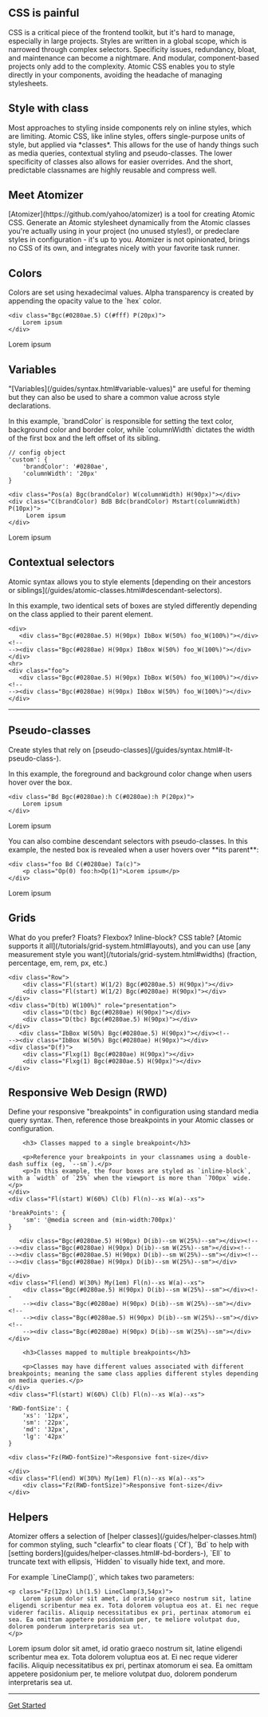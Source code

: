 ##

<div class="Bxz(bb) D(ib) Va(t) W(100%) Pend(30px)--sm W(50%)--sm">
<h2 class="Bdw(0)! P(0) M(0) Ta(c)">CSS is painful</h2>
<p>CSS is a critical piece of the frontend toolkit, but it's hard to manage, especially in large projects. Styles are written in a global scope, which is narrowed through complex selectors. Specificity issues, redundancy, bloat, and maintenance can become a nightmare. And modular, component-based projects only add to the complexity. Atomic CSS enables you to style directly in your components, avoiding the headache of managing stylesheets.</p>
</div><!--
--><div class="Bxz(bb) D(ib) Va(t) W(100%) Pend(30px)--sm W(50%)--sm">
<h2 class="Bdw(0)! P(0) M(0) Ta(c)">Style with class</h2>
<p>Most approaches to styling inside components rely on inline styles, which are limiting. Atomic CSS, like inline styles, offers single-purpose units of style, but applied via *classes*. This allows for the use of handy things such as media queries, contextual styling and pseudo-classes. The lower specificity of classes also allows for easier overrides. And the short, predictable classnames are highly reusable and compress well.</p>
</div><!--
--><div class="Mx(a) Mt(10px) Bxz(bb) Va(t) W(100%) W(65%)--sm">
<h2 class="Bdw(0)! P(0) M(0) Ta(c)">Meet Atomizer</h2>
<p>[Atomizer](https://github.com/yahoo/atomizer) is a tool for creating Atomic CSS. Generate an Atomic stylesheet dynamically from the Atomic classes you're actually using in your project (no unused styles!), or predeclare styles in configuration - it's up to you. Atomizer is not opinionated, brings no CSS of its own, and integrates nicely with your favorite task runner.</p>
</div>

## Colors

<div class="Row">
    <div class="Fl(start) W(60%) Fl(n)--xs W(a)--xs">
        Colors are set using hexadecimal values. Alpha transparency is created by appending the opacity value to the `hex` color.
    </div>
    <div class="Fl(start) W(60%) Cl(b) Fl(n)--xs W(a)--xs">
<pre><code class="lang-html"><span class="hljs-tag">&lt;<span class="hljs-title">div</span> <span class="hljs-attribute">class</span>=<span class="hljs-string">"Bgc(#0280ae.5) C(#fff) P(20px)"</span>&gt;</span>
    <span class="hljs-comment">Lorem ipsum</span>
<span class="hljs-tag">&lt;/<span class="hljs-title">div</span>&gt;</span>
</code></pre>
    </div>
    <div class="Fl(end) W(30%) My(1em) Fl(n)--xs W(a)--xs">
        <div class="Bgc(#0280ae.5) C(#fff) P(20px)">
            Lorem ipsum
        </div>
    </div>
</div>

## Variables

<div class="Row">
    <div class="Fl(start) W(60%) Fl(n)--xs W(a)--xs">
        <p>&quot;[Variables](/guides/syntax.html#variable-values)&quot; are useful for theming but they can also be used to share a common value across style declarations.</p>
        <p>In this example, `brandColor` is responsible for setting the text color, background color and border color, while `columnWidth` dictates the width of the first box and the left offset of its sibling.</p>
    </div>
    <div class="Fl(start) W(60%) Cl(b) Fl(n)--xs W(a)--xs">
<pre><code class="lang-javascript"><span class="hljs-comment">// config object</span>
<span class="hljs-string">'custom'</span>: {
    <span class="hljs-string">'brandColor'</span>: <span class="hljs-string">'#0280ae'</span>,
    <span class="hljs-string">'columnWidth'</span>: <span class="hljs-string">'20px'</span>
}
</code></pre>
<pre><code class="lang-html"><span class="hljs-tag">&lt;<span class="hljs-title">div</span> <span class="hljs-attribute">class</span>=<span class="hljs-string">"Pos(a) Bgc(brandColor) W(columnWidth) H(90px)"</span>&gt;</span><span class="hljs-tag">&lt;/<span class="hljs-title">div</span>&gt;</span>
<span class="hljs-tag">&lt;<span class="hljs-title">div</span> <span class="hljs-attribute">class</span>=<span class="hljs-string">"C(brandColor) BdB Bdc(brandColor) Mstart(columnWidth) P(10px)"</span>&gt;</span>
     <span class="hljs-comment">Lorem ipsum</span>
<span class="hljs-tag">&lt;/<span class="hljs-title">div</span>&gt;</span>
</code></pre>
    </div>
    <div class="Fl(end) W(30%) My(1em) Fl(n)--xs W(a)--xs">
        <div class="Pos(a) Bgc(brandColor) W(columnWidth) H(90px)"></div>
        <div class="C(brandColor) BdB Bdc(brandColor) Mstart(columnWidth) P(10px)">
            Lorem ipsum
        </div>
    </div>
</div>

## Contextual selectors

<div class="Row">
    <div class="Fl(start) W(60%) Fl(n)--xs W(a)--xs">
        <p>Atomic syntax allows you to style elements [depending on their ancestors or siblings](/guides/atomic-classes.html#descendant-selectors).</p>
        <p>In this example, two identical sets of boxes are styled differently depending on the class applied to their parent element.</p>
    </div>
    <div class="Fl(start) W(60%) Cl(b) Fl(n)--xs W(a)--xs">
<pre><code class="lang-html"><span class="hljs-tag">&lt;<span class="hljs-title">div</span>&gt;</span>
   <span class="hljs-tag">&lt;<span class="hljs-title">div</span> <span class="hljs-attribute">class</span>=<span class="hljs-string">"Bgc(#0280ae.5) H(90px) IbBox W(50%) foo_W(100%)"</span>&gt;</span><span class="hljs-tag">&lt;/<span class="hljs-title">div</span>&gt;</span><span class="hljs-comment">&lt;!--
--&gt;</span><span class="hljs-tag">&lt;<span class="hljs-title">div</span> <span class="hljs-attribute">class</span>=<span class="hljs-string">"Bgc(#0280ae) H(90px) IbBox W(50%) foo_W(100%)"</span>&gt;</span><span class="hljs-tag">&lt;/<span class="hljs-title">div</span>&gt;</span>
<span class="hljs-tag">&lt;/<span class="hljs-title">div</span>&gt;</span>
<span class="hljs-tag">&lt;<span class="hljs-title">hr</span>&gt;</span>
<span class="hljs-tag">&lt;<span class="hljs-title">div</span> <span class="hljs-attribute">class</span>=<span class="hljs-string">"foo"</span>&gt;</span>
   <span class="hljs-tag">&lt;<span class="hljs-title">div</span> <span class="hljs-attribute">class</span>=<span class="hljs-string">"Bgc(#0280ae.5) H(90px) IbBox W(50%) foo_W(100%)"</span>&gt;</span><span class="hljs-tag">&lt;/<span class="hljs-title">div</span>&gt;</span><span class="hljs-comment">&lt;!--
--&gt;</span><span class="hljs-tag">&lt;<span class="hljs-title">div</span> <span class="hljs-attribute">class</span>=<span class="hljs-string">"Bgc(#0280ae) H(90px) IbBox W(50%) foo_W(100%)"</span>&gt;</span><span class="hljs-tag">&lt;/<span class="hljs-title">div</span>&gt;</span>
<span class="hljs-tag">&lt;/<span class="hljs-title">div</span>&gt;</span>
</code></pre>
    </div>
    <div class="Fl(end) W(30%) My(1em) Fl(n)--xs W(a)--xs">
        <div>
            <div class="Bgc(#0280ae.5) H(90px) IbBox W(50%) foo_W(100%)"></div><!--
         --><div class="Bgc(#0280ae) H(90px) IbBox W(50%) foo_W(100%)"></div>
        </div>
        <hr>
        <div class="foo">
            <div class="Bgc(#0280ae.5) H(90px) IbBox W(50%) foo_W(100%)"></div><!--
         --><div class="Bgc(#0280ae) H(90px) IbBox W(50%) foo_W(100%)"></div>
        </div>
    </div>
</div>

## Pseudo-classes

<div class="Row">
    <div class="Fl(start) W(60%) Fl(n)--xs W(a)--xs">
        <p>Create styles that rely on [pseudo-classes](/guides/syntax.html#-lt-pseudo-class-).</p>
        <p>In this example, the foreground and background color change when users hover over the box.</p>
    </div>
    <div class="Fl(start) W(60%) Cl(b) Fl(n)--xs W(a)--xs">
<pre><code class="lang-html"><span class="hljs-tag">&lt;<span class="hljs-title">div</span> <span class="hljs-attribute">class</span>=<span class="hljs-string">"Bd Bgc(#0280ae):h C(#0280ae):h P(20px)"</span>&gt;</span>
    <span class="hljs-comment">Lorem ipsum</span>
<span class="hljs-tag">&lt;/<span class="hljs-title">div</span>&gt;</span>
</code></pre>
    </div>
    <div class="Fl(end) W(30%) My(1em) Fl(n)--xs W(a)--xs">
        <div class="Bd Bgc(#0280ae):h C(#0280ae) C(#fff):h P(20px)">
            Lorem ipsum
        </div>
    </div>
    <p class="Cl(b) W(60%) Fl(n)--xs W(a)--xs">You can also combine descendant selectors with pseudo-classes. In this example, the nested box is revealed when a user hovers over **its parent**:</p>
        <div class="Fl(start) W(60%) Cl(b) Fl(n)--xs W(a)--xs">
<pre><code class="lang-html"><span class="hljs-tag">&lt;<span class="hljs-title">div</span> <span class="hljs-attribute">class</span>=<span class="hljs-string">"foo Bd C(#0280ae) Ta(c)"</span>&gt;</span>
    <span class="hljs-tag">&lt;p <span class="hljs-attribute">class</span>=<span class="hljs-string">"Op(0) foo:h&gt;Op(1)"</span>&gt;<span class="hljs-comment">Lorem ipsum</span>&lt;/p&gt;</span>
<span class="hljs-tag">&lt;/<span class="hljs-title">div</span>&gt;</span>
</code></pre>
        </div>
        <div class="Fl(end) W(30%) My(1em) Fl(n)--xs W(a)--xs">
            <div class="foo Bd C(#0280ae) Ta(c)">
                <p class="Op(0) foo:h>Op(1)">Lorem ipsum</p>
            </div>
        </div>

</div>

## Grids

<div class="Row">
    <div class="Fl(start) W(60%) Fl(n)--xs W(a)--xs">
        <p>What do you prefer? Floats? Flexbox? Inline-block? CSS table? [Atomic supports it all](/tutorials/grid-system.html#layouts), and you can use [any measurement style you want](/tutorials/grid-system.html#widths) (fraction, percentage, em, rem, px, etc.)</p>
    </div>
    <div class="Fl(start) W(60%) Cl(b) Fl(n)--xs W(a)--xs">
<pre><code class="lang-html"><span class="hljs-tag">&lt;<span class="hljs-title">div</span> <span class="hljs-attribute">class</span>=<span class="hljs-string">"Row"</span>&gt;</span>
    <span class="hljs-tag">&lt;<span class="hljs-title">div</span> <span class="hljs-attribute">class</span>=<span class="hljs-string">"Fl(start) W(1/2) Bgc(#0280ae.5) H(90px)"</span>&gt;</span><span class="hljs-tag">&lt;/<span class="hljs-title">div</span>&gt;</span>
    <span class="hljs-tag">&lt;<span class="hljs-title">div</span> <span class="hljs-attribute">class</span>=<span class="hljs-string">"Fl(start) W(1/2) Bgc(#0280ae) H(90px)"</span>&gt;</span><span class="hljs-tag">&lt;/<span class="hljs-title">div</span>&gt;</span>
<span class="hljs-tag">&lt;/<span class="hljs-title">div</span>&gt;</span>
<span class="hljs-tag">&lt;<span class="hljs-title">div</span> <span class="hljs-attribute">class</span>=<span class="hljs-string">"D(tb) W(100%)"</span> <span class="hljs-attribute">role</span>=<span class="hljs-string">"presentation"</span>&gt;</span>
    <span class="hljs-tag">&lt;<span class="hljs-title">div</span> <span class="hljs-attribute">class</span>=<span class="hljs-string">"D(tbc) Bgc(#0280ae) H(90px)"</span>&gt;</span><span class="hljs-tag">&lt;/<span class="hljs-title">div</span>&gt;</span>
    <span class="hljs-tag">&lt;<span class="hljs-title">div</span> <span class="hljs-attribute">class</span>=<span class="hljs-string">"D(tbc) Bgc(#0280ae.5) H(90px)"</span>&gt;</span><span class="hljs-tag">&lt;/<span class="hljs-title">div</span>&gt;</span>
<span class="hljs-tag">&lt;/<span class="hljs-title">div</span>&gt;</span>
   <span class="hljs-tag">&lt;<span class="hljs-title">div</span> <span class="hljs-attribute">class</span>=<span class="hljs-string">"IbBox W(50%) Bgc(#0280ae.5) H(90px)"</span>&gt;</span><span class="hljs-tag">&lt;/<span class="hljs-title">div</span>&gt;</span><span class="hljs-comment">&lt;!--
--&gt;</span><span class="hljs-tag">&lt;<span class="hljs-title">div</span> <span class="hljs-attribute">class</span>=<span class="hljs-string">"IbBox W(50%) Bgc(#0280ae) H(90px)"</span>&gt;</span><span class="hljs-tag">&lt;/<span class="hljs-title">div</span>&gt;</span>
<span class="hljs-tag">&lt;<span class="hljs-title">div</span> <span class="hljs-attribute">class</span>=<span class="hljs-string">"D(f)"</span>&gt;</span>
    <span class="hljs-tag">&lt;<span class="hljs-title">div</span> <span class="hljs-attribute">class</span>=<span class="hljs-string">"Flxg(1) Bgc(#0280ae) H(90px)"</span>&gt;</span><span class="hljs-tag">&lt;/<span class="hljs-title">div</span>&gt;</span>
    <span class="hljs-tag">&lt;<span class="hljs-title">div</span> <span class="hljs-attribute">class</span>=<span class="hljs-string">"Flxg(1) Bgc(#0280ae.5) H(90px)"</span>&gt;</span><span class="hljs-tag">&lt;/<span class="hljs-title">div</span>&gt;</span>
<span class="hljs-tag">&lt;/<span class="hljs-title">div</span>&gt;</span>
</code></pre>
    </div>
    <div class="Fl(end) W(30%) My(1em) Fl(n)--xs W(a)--xs">
        <div class="Row">
            <div class="Fl(start) W(1/2) Bgc(#0280ae.5) H(90px)"></div>
            <div class="Fl(start) W(1/2) Bgc(#0280ae) H(90px)"></div>
        </div>
        <div class="D(tb) W(100%)" role="presentation">
            <div class=" D(tbc) Bgc(#0280ae) H(90px)"></div>
            <div class=" D(tbc) Bgc(#0280ae.5) H(90px)"></div>
        </div>
        <div class="IbBox W(50%) Bgc(#0280ae.5) H(90px)"></div><!--
     --><div class="IbBox W(50%) Bgc(#0280ae) H(90px)"></div>
        <div class="D(f)">
            <div class=" Flxg(1) Bgc(#0280ae) H(90px)"></div>
            <div class=" Flxg(1) Bgc(#0280ae.5) H(90px)"></div>
        </div>
    </div>
</div>

## Responsive Web Design (RWD)

<div class="Row">
    <div class="Fl(start) W(60%) Fl(n)--xs W(a)--xs">
        <p>Define your responsive "breakpoints" in configuration using standard media query syntax. Then, reference those breakpoints in your Atomic classes or configuration.</p>

        <h3> Classes mapped to a single breakpoint</h3>

        <p>Reference your breakpoints in your classnames using a double-dash suffix (eg, `--sm`).</p>
        <p>In this example, the four boxes are styled as `inline-block`, with a `width` of `25%` when the viewport is more than `700px` wide.</p>
    </div>
    <div class="Fl(start) W(60%) Cl(b) Fl(n)--xs W(a)--xs">
<pre><code class="lang-javascript"><span class="hljs-string">'breakPoints'</span>: {
    <span class="hljs-string">'sm'</span>: <span class="hljs-string">'@media screen and (min-width:700px)'</span>
}
</code></pre>
<pre><code class="lang-html">   <span class="hljs-tag">&lt;<span class="hljs-title">div</span> <span class="hljs-attribute">class</span>=<span class="hljs-string">"Bgc(#0280ae.5) H(90px) D(ib)--sm W(25%)--sm"</span>&gt;</span><span class="hljs-tag">&lt;/<span class="hljs-title">div</span>&gt;</span><span class="hljs-comment">&lt;!--
--&gt;</span><span class="hljs-tag">&lt;<span class="hljs-title">div</span> <span class="hljs-attribute">class</span>=<span class="hljs-string">"Bgc(#0280ae) H(90px) D(ib)--sm W(25%)--sm"</span>&gt;</span><span class="hljs-tag">&lt;/<span class="hljs-title">div</span>&gt;</span><span class="hljs-comment">&lt;!--
--&gt;</span><span class="hljs-tag">&lt;<span class="hljs-title">div</span> <span class="hljs-attribute">class</span>=<span class="hljs-string">"Bgc(#0280ae.5) H(90px) D(ib)--sm W(25%)--sm"</span>&gt;</span><span class="hljs-tag">&lt;/<span class="hljs-title">div</span>&gt;</span><span class="hljs-comment">&lt;!--
--&gt;</span><span class="hljs-tag">&lt;<span class="hljs-title">div</span> <span class="hljs-attribute">class</span>=<span class="hljs-string">"Bgc(#0280ae) H(90px) D(ib)--sm W(25%)--sm"</span>&gt;</span><span class="hljs-tag">&lt;/<span class="hljs-title">div</span>&gt;</span>
</code></pre>
    </div>
    <div class="Fl(end) W(30%) My(1em) Fl(n)--xs W(a)--xs">
        <div class="Bgc(#0280ae.5) H(90px) D(ib)--sm W(25%)--sm"></div><!--
        --><div class="Bgc(#0280ae) H(90px) D(ib)--sm W(25%)--sm"></div><!--
        --><div class="Bgc(#0280ae.5) H(90px) D(ib)--sm W(25%)--sm"></div><!--
        --><div class="Bgc(#0280ae) H(90px) D(ib)--sm W(25%)--sm"></div>
    </div>

<div class="Row">
    <div class="Fl(start) W(60%) Fl(n)--xs W(a)--xs">

        <h3>Classes mapped to multiple breakpoints</h3>

        <p>Classes may have different values associated with different breakpoints; meaning the same class applies different styles depending on media queries.</p>
    </div>
    <div class="Fl(start) W(60%) Cl(b) Fl(n)--xs W(a)--xs">
<pre><code class="lang-html"><span class="hljs-string">'RWD-fontSize'</span>: {
    <span class="hljs-string">'xs'</span>: <span class="hljs-string">'12px'</span>,
    <span class="hljs-string">'sm'</span>: <span class="hljs-string">'22px'</span>,
    <span class="hljs-string">'md'</span>: <span class="hljs-string">'32px'</span>,
    <span class="hljs-string">'lg'</span>: <span class="hljs-string">'42px'</span>
}</code></pre>
<pre><code class="lang-html"><span class="hljs-tag">&lt;<span class="hljs-keyword">div</span> <span class="hljs-type">class</span>=<span class="hljs-string">"Fz(RWD-fontSize)"</span>&gt;<span class="hljs-comment">Responsive font-size</span>&lt;/<span class="hljs-keyword">div</span>&gt;</span>
</code></pre>
    </div>
    <div class="Fl(end) W(30%) My(1em) Fl(n)--xs W(a)--xs">
        <div class="Fz(RWD-fontSize)">Responsive font-size</div>
    </div>
</div>

## Helpers

<div class="Row">
    <div class="Fl(start) W(60%) Fl(n)--xs W(a)--xs">
        <p>Atomizer offers a selection of [helper classes](/guides/helper-classes.html) for common styling, such "clearfix" to clear floats (`Cf`), `Bd` to help with [setting borders](guides/helper-classes.html#-bd-borders-), `Ell` to truncate text with ellipsis, `Hidden` to visually hide text, and more.</p>
        <p>For example `LineClamp()`, which takes two parameters:</p>
    </div>
    <div class="Fl(start) W(60%) Cl(b) Fl(n)--xs W(a)--xs">
<pre><code class="lang-html"><span class="hljs-tag">&lt;<span class="hljs-title">p</span> <span class="hljs-attribute">class</span>=<span class="hljs-string">"Fz(12px) Lh(1.5) LineClamp(3,54px)"</span>&gt;</span>
    <span class="hljs-comment">Lorem ipsum dolor sit amet, id oratio graeco nostrum sit, latine eligendi scribentur mea ex. Tota dolorem voluptua eos at. Ei nec reque viderer facilis. Aliquip necessitatibus ex pri, pertinax atomorum ei sea. Ea omittam appetere posidonium per, te meliore volutpat duo, dolorem ponderum interpretaris sea ut.</span>
<span class="hljs-tag">&lt;/<span class="hljs-title">p</span>&gt;</span>
</code></pre>
    </div>
    <div class="Fl(end) W(30%) My(1em) Fl(n)--xs W(a)--xs">
        <p class="Fz(12px) Lh(1.5) LineClamp(3,54px)">Lorem ipsum dolor sit amet, id oratio graeco nostrum sit, latine eligendi scribentur mea ex. Tota dolorem voluptua eos at. Ei nec reque viderer facilis. Aliquip necessitatibus ex pri, pertinax atomorum ei sea. Ea omittam appetere posidonium per, te meliore volutpat duo, dolorem ponderum interpretaris sea ut.</p>
    </div>
</div>

<hr>

<p class="Ta(c)"><a class="M(20px) D(ib) Py(10px) Px(20px) Fz(20px) C(#fff) Bgc(#0280ae.8) Bdrs(2px) Bxsh(light) Tsh(1) Fw(b) Td(n):h" href="quick-start.html">Get Started</a></p>

